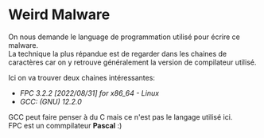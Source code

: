 # Weird Malware

On nous demande le language de programmation utilisé pour écrire ce malware.  
La technique la plus répandue est de regarder dans les chaines de caractères car on y retrouve généralement la version de compilateur utilisé.

Ici on va trouver deux chaines intéressantes:  
- *FPC 3.2.2 [2022/08/31] for x86_64 - Linux*
- *GCC: (GNU) 12.2.0*

GCC peut faire penser à du C mais ce n'est pas le langage utilisé ici.  
FPC est un commpilateur **Pascal** :)